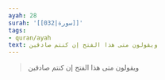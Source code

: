 ```yaml
---
ayah: 28
surah: '[[032|سورة]]'
tags:
- quran/ayah
text: ويقولون متى هذا الفتح إن كنتم صادقين
---
```

> ويقولون متى هذا الفتح إن كنتم صادقين
